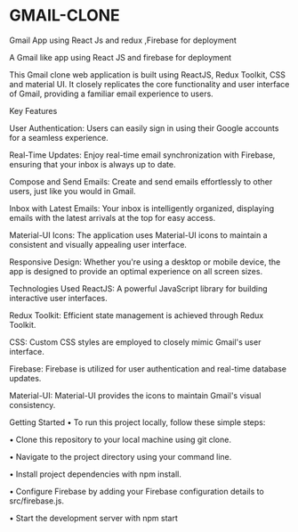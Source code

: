 # GMAIL-CLONE
Gmail App using React Js and redux ,Firebase for deployment

A Gmail like app using React JS and firebase for deployment

This Gmail clone web application is built using ReactJS, Redux Toolkit, CSS and material UI. It closely replicates the core functionality and user interface of Gmail, providing a familiar email experience to users.

Key Features

User Authentication: Users can easily sign in using their Google accounts for a seamless experience.

Real-Time Updates: Enjoy real-time email synchronization with Firebase, ensuring that your inbox is always up to date.

Compose and Send Emails: Create and send emails effortlessly to other users, just like you would in Gmail.

Inbox with Latest Emails: Your inbox is intelligently organized, displaying emails with the latest arrivals at the top for easy access.

Material-UI Icons: The application uses Material-UI icons to maintain a consistent and visually appealing user interface.

Responsive Design: Whether you're using a desktop or mobile device, the app is designed to provide an optimal experience on all screen sizes.

Technologies Used ReactJS: A powerful JavaScript library for building interactive user interfaces.

Redux Toolkit: Efficient state management is achieved through Redux Toolkit.

CSS: Custom CSS styles are employed to closely mimic Gmail's user interface.

Firebase: Firebase is utilized for user authentication and real-time database updates.

Material-UI: Material-UI provides the icons to maintain Gmail's visual consistency.

Getting Started • To run this project locally, follow these simple steps: 

• Clone this repository to your local machine using git clone.

• Navigate to the project directory using your command line.

• Install project dependencies with npm install. 

• Configure Firebase by adding your Firebase configuration details to src/firebase.js.

• Start the development server with npm start
